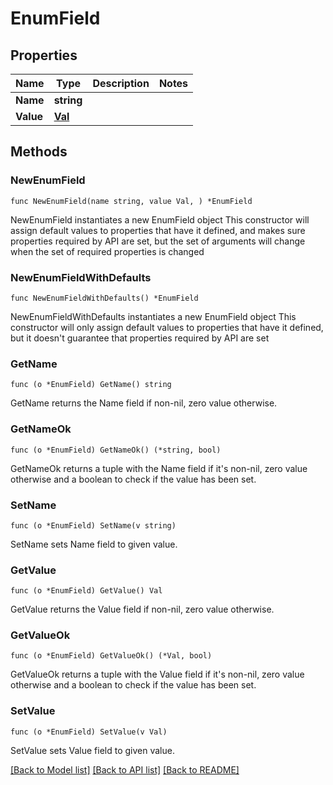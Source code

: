 # EnumField

## Properties

Name | Type | Description | Notes
------------ | ------------- | ------------- | -------------
**Name** | **string** |  | 
**Value** | [**Val**](Val.md) |  | 

## Methods

### NewEnumField

`func NewEnumField(name string, value Val, ) *EnumField`

NewEnumField instantiates a new EnumField object
This constructor will assign default values to properties that have it defined,
and makes sure properties required by API are set, but the set of arguments
will change when the set of required properties is changed

### NewEnumFieldWithDefaults

`func NewEnumFieldWithDefaults() *EnumField`

NewEnumFieldWithDefaults instantiates a new EnumField object
This constructor will only assign default values to properties that have it defined,
but it doesn't guarantee that properties required by API are set

### GetName

`func (o *EnumField) GetName() string`

GetName returns the Name field if non-nil, zero value otherwise.

### GetNameOk

`func (o *EnumField) GetNameOk() (*string, bool)`

GetNameOk returns a tuple with the Name field if it's non-nil, zero value otherwise
and a boolean to check if the value has been set.

### SetName

`func (o *EnumField) SetName(v string)`

SetName sets Name field to given value.


### GetValue

`func (o *EnumField) GetValue() Val`

GetValue returns the Value field if non-nil, zero value otherwise.

### GetValueOk

`func (o *EnumField) GetValueOk() (*Val, bool)`

GetValueOk returns a tuple with the Value field if it's non-nil, zero value otherwise
and a boolean to check if the value has been set.

### SetValue

`func (o *EnumField) SetValue(v Val)`

SetValue sets Value field to given value.



[[Back to Model list]](../README.md#documentation-for-models) [[Back to API list]](../README.md#documentation-for-api-endpoints) [[Back to README]](../README.md)


